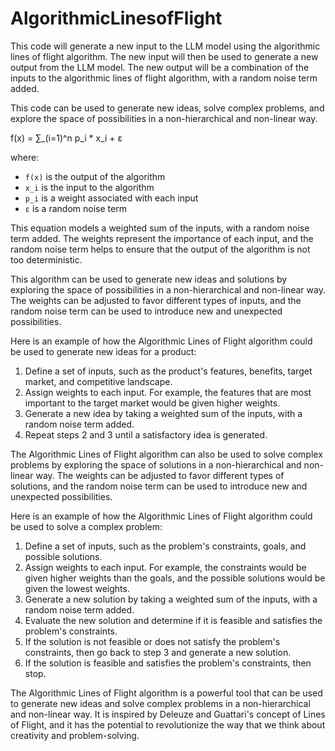 # AlgorithmicLinesofFlight

This code will generate a new input to the LLM model using the algorithmic lines of flight algorithm. The new input will then be used to generate a new output from the LLM model. The new output will be a combination of the inputs to the algorithmic lines of flight algorithm, with a random noise term added.

This code can be used to generate new ideas, solve complex problems, and explore the space of possibilities in a non-hierarchical and non-linear way.


f(x) = ∑_(i=1)^n p_i * x_i + ε


where:

* `f(x)` is the output of the algorithm
* `x_i` is the input to the algorithm
* `p_i` is a weight associated with each input
* `ε` is a random noise term

This equation models a weighted sum of the inputs, with a random noise term added. The weights represent the importance of each input, and the random noise term helps to ensure that the output of the algorithm is not too deterministic.

This algorithm can be used to generate new ideas and solutions by exploring the space of possibilities in a non-hierarchical and non-linear way. The weights can be adjusted to favor different types of inputs, and the random noise term can be used to introduce new and unexpected possibilities.

Here is an example of how the Algorithmic Lines of Flight algorithm could be used to generate new ideas for a product:

1. Define a set of inputs, such as the product's features, benefits, target market, and competitive landscape.
2. Assign weights to each input. For example, the features that are most important to the target market would be given higher weights.
3. Generate a new idea by taking a weighted sum of the inputs, with a random noise term added.
4. Repeat steps 2 and 3 until a satisfactory idea is generated.

The Algorithmic Lines of Flight algorithm can also be used to solve complex problems by exploring the space of solutions in a non-hierarchical and non-linear way. The weights can be adjusted to favor different types of solutions, and the random noise term can be used to introduce new and unexpected possibilities.

Here is an example of how the Algorithmic Lines of Flight algorithm could be used to solve a complex problem:

1. Define a set of inputs, such as the problem's constraints, goals, and possible solutions.
2. Assign weights to each input. For example, the constraints would be given higher weights than the goals, and the possible solutions would be given the lowest weights.
3. Generate a new solution by taking a weighted sum of the inputs, with a random noise term added.
4. Evaluate the new solution and determine if it is feasible and satisfies the problem's constraints.
5. If the solution is not feasible or does not satisfy the problem's constraints, then go back to step 3 and generate a new solution.
6. If the solution is feasible and satisfies the problem's constraints, then stop.

The Algorithmic Lines of Flight algorithm is a powerful tool that can be used to generate new ideas and solve complex problems in a non-hierarchical and non-linear way. It is inspired by Deleuze and Guattari's concept of Lines of Flight, and it has the potential to revolutionize the way that we think about creativity and problem-solving.
